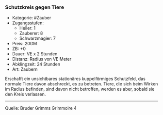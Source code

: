 ### Schutzkreis gegen Tiere

- Kategorie: #Zauber
- Zugangsstufen:
  - Heiler: 1
  - Zauberer: 8
  - Schwarzmagier: 7
- Preis: 20GM
- ZB: +0
- Dauer: VE x 2 Stunden
- Distanz: Radius von VE Meter
- Abklingzeit: 24 Stunden
- Art: Zaubern

Erschafft ein unsichtbares stationäres kuppelförmiges Schutzfeld, das normale Tiere davon abschreckt, es zu betreten. Tiere, die sich beim Wirken im Radius befinden, sind davon nicht betroffen, werden es aber, sobald sie den Kreis verlassen.

---

Quelle: Bruder Grimms Grimmoire 4
